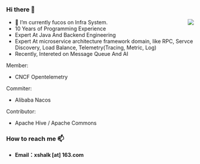 ### Hi there 👋



<a href="https://github.com/shalk">
  <img align="right" src="https://github-readme-stats.vercel.app/api?username=shalk" />
</a>

- 🔭 I’m currently fucos on Infra System.
- 10 Years of Programming Experience
- Expert At Java And Backend Engineering
- Expert At microservice architecture framework domain, like RPC, Servce Discovery, Load Balance, Telemetry(Tracing, Metric, Log)
- Recently, Intereted on Message Queue And AI

Member:
- CNCF Opentelemetry
  
Commiter:
- Alibaba Nacos
  
Contributor:
- Apache Hive / Apache Commons

  
### How to reach me 📫 
- **Email：xshalk [at] 163.com**



<!--
**shalk/shalk** is a ✨ _special_ ✨ repository because its `README.md` (this file) appears on your GitHub profile.
[![Top Langs](https://github-readme-stats.vercel.app/api/top-langs/?username=shalk&hide=javascript,html&layout=compact)](https://github.com/anuraghazra/github-readme-stats)

Here are some ideas to get you started:

- 🔭 I’m currently working on ...
- 🌱 I’m currently learning ...
- 👯 I’m looking to collaborate on ...
- 🤔 I’m looking for help with ...
- 💬 Ask me about ...
- 📫 How to reach me: ...
- 😄 Pronouns: ...
- ⚡ Fun fact: ...
-->
